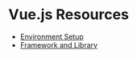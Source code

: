 # Vue.js Resources

* [Environment Setup](environment-setup.md)
* [Framework and Library](framework-and-library.md)
